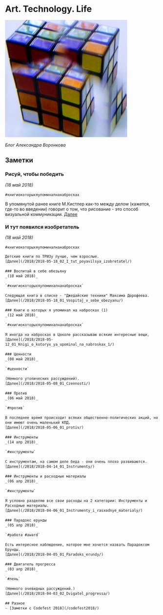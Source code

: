 # Art. Technology. Life

![Cubes](/image/00-white-cube.jpg)

*Блог Александра Воронкова*
## Заметки
### Рисуй, чтобы победить
_(18 май 2018)_

`#книгиокоторыхяупоминалнанабросках`

В упомянутой ранее книге М.Кистлер как-то между делом (кажется, где-то во введении) говорит о том, что рисование - это способ визуальной коммуникации.
[Далее](/2018/2018-05-18_03_Risuj,_chtoby_pobedit/)

### И тут появился изобретатель
_(18 май 2018)_

`#книгиокоторыхяупоминалнанабросках`

```
Детские книги по ТРИЗу лучше, чем взрослые.
[Далее](/2018/2018-05-18_02_I_tut_poyavilsya_izobretatel/)

### Воспитай в себе обезьяну
_(18 май 2018)_

`#книгиокоторыхяупоминалнанабросках`

Следующая книга в списке - "Джедайские техники" Максима Дорофеева.
[Далее](/2018/2018-05-18_01_Vospitaj_v_sebe_obezyanu/)

### Книги о которых я упоминал на набросках (1)
_(12 май 2018)_

`#книгиокоторыхяупоминалнанабросках`

Я иногда на набросках в Цоколе рассказываю всякие интересные вещи,
[Далее](/2018/2018-05-12_01_Knigi_o_kotoryx_ya_upominal_na_nabroskax_1/)

### Ценности
_(08 май 2018)_

`#ценности`

(Немного утопических рассуждений).
[Далее](/2018/2018-05-08_01_Czennosti/)

### Против
_(06 май 2018)_

`#против`

В последнее время происходит всяких общественно-политических акций, но они имеют очень маленький КПД.
[Далее](/2018/2018-05-06_01_protiv/)

### Инструменты
_(14 апр 2018)_

`#инструменты`

С инструментам, на самом деле беда - они очень плохо развиваются.
[Далее](/2018/2018-04-14_01_Instrumenty/)

### Инструменты и расходные материалы
_(06 апр 2018)_

`#инструменты`

Я условно разделяю все свои расходы на 2 категории: Инструменты и Расходные материалы.
[Далее](/2018/2018-04-06_01_Instrumenty_i_rasxodnye_materialy/)

### Парадокс ерунды
_(05 апр 2018)_

`#работа #award`

Есть интересное наблюдение, которое мне хочется назвать Парадоксом Ерунды.
[Далее](/2018/2018-04-05_01_Paradoks_erundy/)

### Двигатель прогресса
_(03 апр 2018)_

`#лень`

(Немного очевидных рассуждений.)
[Далее](/2018/2018-04-03_02_Dvigatel_progressa/)

## Разное
- [Заметки с Codefest 2018](/codefest2018/)
